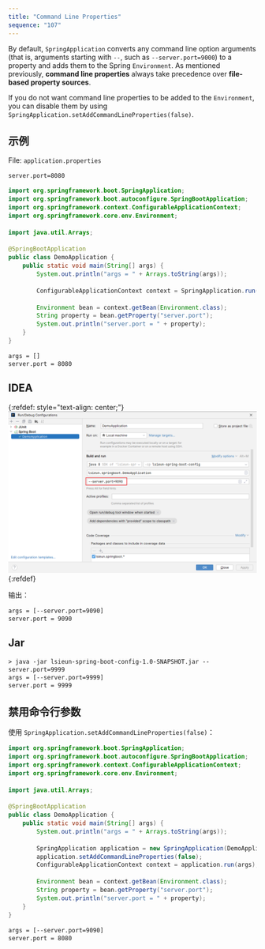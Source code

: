 ```yaml
---
title: "Command Line Properties"
sequence: "107"
---
```


By default, `SpringApplication` converts any command line option arguments
(that is, arguments starting with `--`, such as `--server.port=9000`)
to a property and adds them to the Spring `Environment`.
As mentioned previously, **command line properties** always take precedence over **file-based property sources**.

If you do not want command line properties to be added to the `Environment`,
you can disable them by using `SpringApplication.setAddCommandLineProperties(false)`.

## 示例

File: `application.properties`

```text
server.port=8080
```

```java
import org.springframework.boot.SpringApplication;
import org.springframework.boot.autoconfigure.SpringBootApplication;
import org.springframework.context.ConfigurableApplicationContext;
import org.springframework.core.env.Environment;

import java.util.Arrays;

@SpringBootApplication
public class DemoApplication {
    public static void main(String[] args) {
        System.out.println("args = " + Arrays.toString(args));

        ConfigurableApplicationContext context = SpringApplication.run(DemoApplication.class, args);

        Environment bean = context.getBean(Environment.class);
        String property = bean.getProperty("server.port");
        System.out.println("server.port = " + property);
    }
}
```

```text
args = []
server.port = 8080
```

## IDEA

{:refdef: style="text-align: center;"}
![](/assets/images/spring-boot/properties/command-line-args.png)
{:refdef}

输出：

```text
args = [--server.port=9090]
server.port = 9090
```

## Jar

```text
> java -jar lsieun-spring-boot-config-1.0-SNAPSHOT.jar --server.port=9999
args = [--server.port=9999]
server.port = 9999
```

## 禁用命令行参数

使用 `SpringApplication.setAddCommandLineProperties(false)`：

```java
import org.springframework.boot.SpringApplication;
import org.springframework.boot.autoconfigure.SpringBootApplication;
import org.springframework.context.ConfigurableApplicationContext;
import org.springframework.core.env.Environment;

import java.util.Arrays;

@SpringBootApplication
public class DemoApplication {
    public static void main(String[] args) {
        System.out.println("args = " + Arrays.toString(args));

        SpringApplication application = new SpringApplication(DemoApplication.class);
        application.setAddCommandLineProperties(false);
        ConfigurableApplicationContext context = application.run(args);

        Environment bean = context.getBean(Environment.class);
        String property = bean.getProperty("server.port");
        System.out.println("server.port = " + property);
    }
}
```

```text
args = [--server.port=9090]
server.port = 8080
```